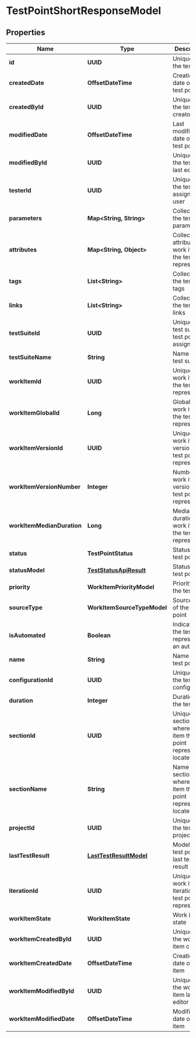 

# TestPointShortResponseModel


## Properties

| Name | Type | Description | Notes |
|------------ | ------------- | ------------- | -------------|
|**id** | **UUID** | Unique ID of the test point |  |
|**createdDate** | **OffsetDateTime** | Creation date of the test point |  |
|**createdById** | **UUID** | Unique ID of the test point creator |  |
|**modifiedDate** | **OffsetDateTime** | Last modification date of the test point |  [optional] |
|**modifiedById** | **UUID** | Unique ID of the test point last editor |  [optional] |
|**testerId** | **UUID** | Unique ID of the test point assigned user |  [optional] |
|**parameters** | **Map&lt;String, String&gt;** | Collection of the test point parameters |  [optional] |
|**attributes** | **Map&lt;String, Object&gt;** | Collection of attributes of work item the test point represents |  |
|**tags** | **List&lt;String&gt;** | Collection of the test point tags |  |
|**links** | **List&lt;String&gt;** | Collection of the test point links |  |
|**testSuiteId** | **UUID** | Unique ID of test suite the test point assigned to |  |
|**testSuiteName** | **String** | Name of the test suite |  |
|**workItemId** | **UUID** | Unique ID of work item the test point represents |  |
|**workItemGlobalId** | **Long** | Global ID of work item the test point represents |  |
|**workItemVersionId** | **UUID** | Unique ID of work item version the test point represents |  |
|**workItemVersionNumber** | **Integer** | Number of work item version the test point represents |  |
|**workItemMedianDuration** | **Long** | Median duration of work item the test point represents |  [optional] |
|**status** | **TestPointStatus** | Status of the test point |  |
|**statusModel** | [**TestStatusApiResult**](TestStatusApiResult.md) | Status of the test point |  |
|**priority** | **WorkItemPriorityModel** | Priority of the test point |  |
|**sourceType** | **WorkItemSourceTypeModel** | Source type of the test point |  |
|**isAutomated** | **Boolean** | Indicates if the test point represents an autotest |  |
|**name** | **String** | Name of the test point |  |
|**configurationId** | **UUID** | Unique ID of the test point configuration |  |
|**duration** | **Integer** | Duration of the test point |  |
|**sectionId** | **UUID** | Unique ID of section where work item the test point represents is located |  |
|**sectionName** | **String** | Name of section where work item the test point represents is located |  [optional] |
|**projectId** | **UUID** | Unique ID of the test point project |  |
|**lastTestResult** | [**LastTestResultModel**](LastTestResultModel.md) | Model of the test point last test result |  [optional] |
|**iterationId** | **UUID** | Unique ID of work item iteration the test point represents |  |
|**workItemState** | **WorkItemState** | Work item state |  |
|**workItemCreatedById** | **UUID** | Unique ID of the work item creator |  |
|**workItemCreatedDate** | **OffsetDateTime** | Creation date of work item |  |
|**workItemModifiedById** | **UUID** | Unique ID of the work item last editor |  [optional] |
|**workItemModifiedDate** | **OffsetDateTime** | Modified date of work item |  [optional] |



